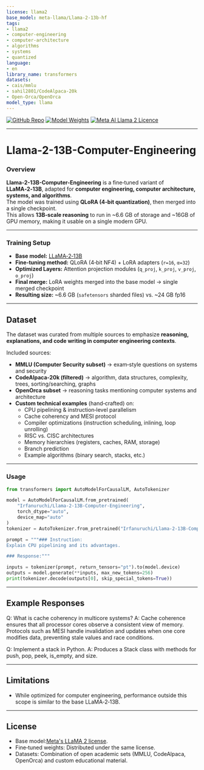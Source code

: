 ```yaml
---
license: llama2
base_model: meta-llama/Llama-2-13b-hf
tags:
- llama2
- computer-engineering
- computer-architecture
- algorithms
- systems
- quantized
language:
- en
library_name: transformers
datasets:
- cais/mmlu
- sahil2801/CodeAlpaca-20k
- Open-Orca/OpenOrca
model_type: llama
---
```


[![GitHub Repo](https://img.shields.io/badge/GitHub-Repo-181717?style=for-the-badge&logo=github)](https://github.com/IrfanUruchi/Llama-2-13B-Computer-Engineering-)
[![Model Weights](https://img.shields.io/badge/🤗-Model_Weights-FFD21F?style=for-the-badge)](https://huggingface.co/Irfanuruchi/Llama-2-13B-Computer-Engineering)
[![Meta AI Llama 2 Licence](https://img.shields.io/badge/License-Apache_2.0-blue.svg?style=for-the-badge)](https://huggingface.co/meta-llama/Llama-2-13b-hf)

---

# Llama-2-13B-Computer-Engineering

### Overview

**Llama-2-13B-Computer-Engineering** is a fine‑tuned variant of **LLaMA‑2‑13B**, adapted for **computer engineering, computer architecture, systems, and algorithms**.  
The model was trained using **QLoRA (4‑bit quantization)**, then merged into a single checkpoint.  
This allows **13B‑scale reasoning** to run in ~6.6 GB of storage and ~16GB of GPU memory, making it usable on a single modern GPU.


---

### Training Setup
- **Base model:** [LLaMA‑2‑13B](https://huggingface.co/meta-llama/Llama-2-13b-hf)  
- **Fine‑tuning method:** QLoRA (4‑bit NF4) + LoRA adapters (`r=16`, `α=32`)  
- **Optimized Layers:** Attention projection modules (`q_proj`, `k_proj`, `v_proj`, `o_proj`)  
- **Final merge:** LoRA weights merged into the base model → single merged checkpoint  
- **Resulting size:** ~6.6 GB (`safetensors` sharded files) vs. ~24 GB fp16 

---

## Dataset
The dataset was curated from multiple sources to emphasize **reasoning, explanations, and code writing in computer engineering contexts**.  

Included sources:
- **MMLU (Computer Security subset)** → exam‑style questions on systems and security  
- **CodeAlpaca‑20k (filtered)** → algorithm, data structures, complexity, trees, sorting/searching, graphs  
- **OpenOrca subset** → reasoning tasks mentioning computer systems and architecture  
- **Custom technical examples** (hand‑crafted) on:
  - CPU pipelining & instruction‑level parallelism  
  - Cache coherency and MESI protocol  
  - Compiler optimizations (instruction scheduling, inlining, loop unrolling)  
  - RISC vs. CISC architectures  
  - Memory hierarchies (registers, caches, RAM, storage)  
  - Branch prediction  
  - Example algorithms (binary search, stacks, etc.)  


---

### Usage

```python
from transformers import AutoModelForCausalLM, AutoTokenizer

model = AutoModelForCausalLM.from_pretrained(
    "Irfanuruchi/Llama-2-13B-Computer-Engineering",
    torch_dtype="auto",
    device_map="auto"
)
tokenizer = AutoTokenizer.from_pretrained("Irfanuruchi/Llama-2-13B-Computer-Engineering")

prompt = """### Instruction:
Explain CPU pipelining and its advantages.

### Response:"""

inputs = tokenizer(prompt, return_tensors="pt").to(model.device)
outputs = model.generate(**inputs, max_new_tokens=256)
print(tokenizer.decode(outputs[0], skip_special_tokens=True))

```

---

## Example Responses

Q: What is cache coherency in multicore systems?
A: Cache coherence ensures that all processor cores observe a consistent view of memory. Protocols such as MESI handle invalidation and updates when one core modifies data, preventing stale values and race conditions.

Q: Implement a stack in Python.
A: Produces a Stack class with methods for push, pop, peek, is_empty, and size.

---


## Limitations

- While optimized for computer engineering, performance outside this scope is similar to the base LLaMA‑2‑13B.

---

## License

- Base model:[Meta's LLaMA 2 license](https://huggingface.co/meta-llama/Llama-2-13b-hf).
- Fine‑tuned weights: Distributed under the same license.
- Datasets: Combination of open academic sets (MMLU, CodeAlpaca, OpenOrca) and custom educational material.
